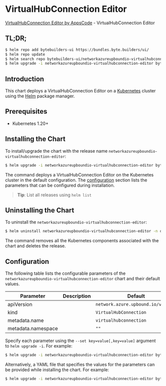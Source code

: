 # VirtualHubConnection Editor

[VirtualHubConnection Editor by AppsCode](https://byte.builders) - VirtualHubConnection Editor

## TL;DR;

```bash
$ helm repo add bytebuilders-ui https://bundles.byte.builders/ui/
$ helm repo update
$ helm search repo bytebuilders-ui/networkazureupboundio-virtualhubconnection-editor --version=v0.4.18
$ helm upgrade -i networkazureupboundio-virtualhubconnection-editor bytebuilders-ui/networkazureupboundio-virtualhubconnection-editor -n default --create-namespace --version=v0.4.18
```

## Introduction

This chart deploys a VirtualHubConnection Editor on a [Kubernetes](http://kubernetes.io) cluster using the [Helm](https://helm.sh) package manager.

## Prerequisites

- Kubernetes 1.20+

## Installing the Chart

To install/upgrade the chart with the release name `networkazureupboundio-virtualhubconnection-editor`:

```bash
$ helm upgrade -i networkazureupboundio-virtualhubconnection-editor bytebuilders-ui/networkazureupboundio-virtualhubconnection-editor -n default --create-namespace --version=v0.4.18
```

The command deploys a VirtualHubConnection Editor on the Kubernetes cluster in the default configuration. The [configuration](#configuration) section lists the parameters that can be configured during installation.

> **Tip**: List all releases using `helm list`

## Uninstalling the Chart

To uninstall the `networkazureupboundio-virtualhubconnection-editor`:

```bash
$ helm uninstall networkazureupboundio-virtualhubconnection-editor -n default
```

The command removes all the Kubernetes components associated with the chart and deletes the release.

## Configuration

The following table lists the configurable parameters of the `networkazureupboundio-virtualhubconnection-editor` chart and their default values.

|     Parameter      | Description |                    Default                    |
|--------------------|-------------|-----------------------------------------------|
| apiVersion         |             | <code>network.azure.upbound.io/v1beta1</code> |
| kind               |             | <code>VirtualHubConnection</code>             |
| metadata.name      |             | <code>virtualhubconnection</code>             |
| metadata.namespace |             | <code>""</code>                               |


Specify each parameter using the `--set key=value[,key=value]` argument to `helm upgrade -i`. For example:

```bash
$ helm upgrade -i networkazureupboundio-virtualhubconnection-editor bytebuilders-ui/networkazureupboundio-virtualhubconnection-editor -n default --create-namespace --version=v0.4.18 --set apiVersion=network.azure.upbound.io/v1beta1
```

Alternatively, a YAML file that specifies the values for the parameters can be provided while
installing the chart. For example:

```bash
$ helm upgrade -i networkazureupboundio-virtualhubconnection-editor bytebuilders-ui/networkazureupboundio-virtualhubconnection-editor -n default --create-namespace --version=v0.4.18 --values values.yaml
```

